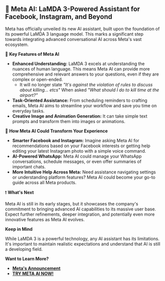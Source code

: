 ## 🤖 Meta AI: LaMDA 3-Powered Assistant for Facebook, Instagram, and Beyond

Meta has officially unveiled its new AI assistant, built upon the foundation of its powerful LaMDA 3 language model. This marks a significant step towards integrating advanced conversational AI across Meta's vast ecosystem.

🔑 **Key Features of Meta AI**

* **Enhanced Understanding:** LaMDA 3 excels at understanding the nuances of human language. This means Meta AI can provide more comprehensive and relevant answers to your questions, even if they are complex or open-ended.
   * It will no longer state _"It's against the violation of rules to discuss about killing... etcs"_ When asked _"What should I do to kill time at the airport?"_
* **Task-Oriented Assistance:** From scheduling reminders to crafting emails, Meta AI aims to streamline your workflow and save you time on everyday tasks.
* **Creative Image and Animation Generation:** It can take simple text prompts and transform them into images or animations.

🔀 **How Meta AI Could Transform Your Experience**

* **Smarter Facebook and Instagram:** Imagine asking Meta AI for recommendations based on your Facebook interests or getting help editing your latest Instagram photo with a simple voice command.
* **AI-Powered WhatsApp:**  Meta AI could manage your WhatsApp conversations, schedule messages, or even offer summaries of important chats.
* **More Intuitive Help Across Meta:**  Need assistance navigating settings or understanding platform features?  Meta AI could become your go-to guide across all Meta products.

❗ **What's Next**

Meta AI is still in its early stages, but it showcases the company's commitment to bringing advanced AI capabilities to its massive user base. Expect further refinements, deeper integration, and potentially even more innovative features as Meta AI evolves.

**Keep in Mind**

While LaMDA 3 is a powerful technology, any AI assistant has its limitations. It's important to maintain realistic expectations and understand that AI is still a developing field.

**Want to Learn More?**

* [**Meta's Announcement**](https://about.fb.com/news/2024/04/meta-ai-assistant-built-with-llama-3/)
* [**TRY META AI NOW!**](https://www.meta.ai/)
